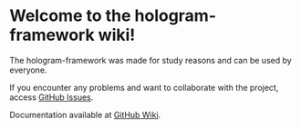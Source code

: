 # Welcome to the hologram-framework wiki!

The hologram-framework was made for study reasons and can be used by everyone.<p>
If you encounter any problems and want to collaborate with the project, access [GitHub Issues](https://github.com/eokasta/hologram-framework/issues).

Documentation available at [GitHub Wiki](https://github.com/eokasta/hologram-framework/wiki/).